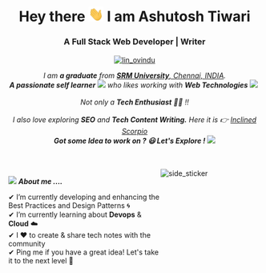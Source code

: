 
  <h1 align="center">Hey there <img src="https://raw.githubusercontent.com/ABSphreak/ABSphreak/master/gifs/Hi.gif" width="30px"> I am Ashutosh Tiwari </h1>
  <h3 align="center">A Full Stack Web Developer | Writer </h3>
  <p align="center">
  <a href="https://www.linkedin.com/in/ashutosh3309/" target="blank"><img align="center" src="https://image.flaticon.com/icons/png/128/174/174857.png" alt="lin_ovindu" height="30" width="30" /></a>  
  </p>
  
  
  
  <p align="center">
    <em>
      I am <b>a graduate</b> from <a href="https://www.srmist.edu.in/"> <b>SRM University</b>, Chennai, INDIA</a>. <br>
      <b>A passionate self learner</b> <img src="https://github.com/TheDudeThatCode/TheDudeThatCode/blob/master/Assets/Developer.gif" width="30px"> who likes working with <b>Web Technologies</b>&nbsp;<img src="https://github.com/TheDudeThatCode/TheDudeThatCode/blob/master/Assets/Designer.gif" width="36px">&nbsp<br><br>Not only a <b>Tech Enthusiast</b> 👨‍💻 !!<br><br>I also love exploring <b>SEO</b>
      and <b>Tech Content Writing.</b> Here it is 👉 <a href="https://inclinedscorpio.com">Inclined Scorpio</a>  
    </em> 
    <br>
   <b><i align="center">Got some Idea to work on ? 😃 Let's Explore !</i></b> <img src="https://media.giphy.com/media/qjqUcgIyRjsl2/giphy.gif" width="50" />
  </p>
  <br><br>
  <img align="right" width=200px height=200px alt="side_sticker" src="https://media.giphy.com/media/TEnXkcsHrP4YedChhA/giphy.gif" />
  
  <img src="https://media.giphy.com/media/iY8CRBdQXODJSCERIr/giphy.gif" width="30px">&nbsp;***About me ....***
  
  ✔ I’m currently developing and enhancing the Best Practices and Design Patterns 🌀<br>
  ✔ I’m currently learning about **Devops** & **Cloud** ☁️<br>
  ✔ I ❤️ to create & share tech notes with the community<br>
  ✔ Ping me if you have a great idea! Let's take it to the next level 🚀<br>
  
   
  